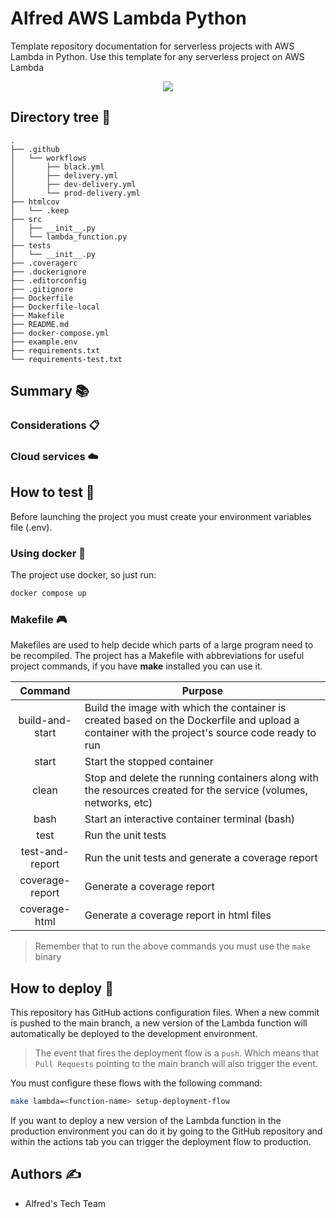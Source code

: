 # Alfred AWS Lambda Python

Template repository documentation for serverless projects with AWS Lambda in Python. 
Use this template for any serverless project on AWS Lambda

<p align="center">
  <a href="https://skillicons.dev">
    <img src="https://skillicons.dev/icons?i=aws,docker,githubactions,py,md" />
  </a>
</p>

## Directory tree 🌲

```
.
├── .github
│   └── workflows
│       ├── black.yml
│       ├── delivery.yml
│       ├── dev-delivery.yml
│       └── prod-delivery.yml
├── htmlcov
│   └── .keep
├── src
│   ├── __init__.py
│   └── lambda_function.py
├── tests
│   └── __init__.py
├── .coveragerc
├── .dockerignore
├── .editorconfig
├── .gitignore
├── Dockerfile
├── Dockerfile-local
├── Makefile
├── README.md
├── docker-compose.yml
├── example.env
├── requirements.txt
└── requirements-test.txt
```

## Summary 📚

### Considerations 📋

### Cloud services ☁️

## How to test 🧪

Before launching the project you must create your environment variables file (.env).

### Using docker 🐳

The project use docker, so just run:

```bash
docker compose up
```

### Makefile 🎮

Makefiles are used to help decide which parts of a large program need to be recompiled. 
The project has a Makefile with abbreviations for useful project commands, if you have 
**make** installed you can use it.

|     Command     | Purpose                                                                                                                                        |
|:---------------:|------------------------------------------------------------------------------------------------------------------------------------------------|
| build-and-start | Build the image with which the container is created based on the Dockerfile and upload a container with the project's source code ready to run |
|      start      | Start the stopped container                                                                                                                    |
|      clean      | Stop and delete the running containers along with the resources created for the service (volumes, networks, etc)                               |
|      bash       | Start an interactive container terminal (bash)                                                                                                 |
|      test       | Run the unit tests                                                                                                                             |
| test-and-report | Run the unit tests and generate a coverage report                                                                                              |
| coverage-report | Generate a coverage report                                                                                                                     |
|  coverage-html  | Generate a coverage report in html files                                                                                                       |                                                                                            |

> Remember that to run the above commands you must use the `make` binary

## How to deploy 🚀

This repository has GitHub actions configuration files. When a new commit is pushed to 
the main branch, a new version of the Lambda function will automatically be deployed to 
the development environment.

> The event that fires the deployment flow is a `push`. Which means that `Pull Requests` 
> pointing to the main branch will also trigger the event.

You must configure these flows with the following command:

```bash
make lambda=<function-name> setup-deployment-flow
```

If you want to deploy a new version of the Lambda function in the production environment 
you can do it by going to the GitHub repository and within the actions tab you can 
trigger the deployment flow to production.

## Authors ✍️

- Alfred's Tech Team
